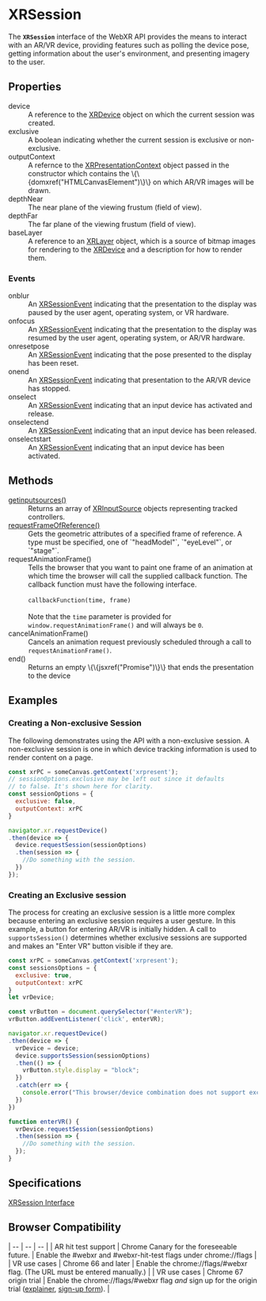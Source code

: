 # XRSession

The **`XRSession`** interface of the WebXR API provides the means to interact with an AR/VR device, providing features such as polling the device pose, getting information about the user's environment, and presenting imagery to the user.

## Properties

<dl>
  <dt>device</dt>
  <dd>A reference to the <a href="xrdevice.md">XRDevice</a> object on which the current session was created.</dd>

  <dt>exclusive</dt>
  <dd>A boolean indicating whether the current session is exclusive or non-exclusive.</dd>

  <dt>outputContext</dt>
  <dd>A refernce to the <a href="xrpresentationcontest.md">XRPresentationContext</a> object passed in the constructor which contains the \{\{domxref("HTMLCanvasElement")\}\} on which AR/VR images will be drawn.</dd>

  <dt>depthNear</dt>
  <dd>The near plane of the viewing frustum (field of view).</dd>

  <dt>depthFar</dt>
  <dd>The far plane of the viewing frustum (field of view).</dd>

  <dt>baseLayer</dt>
  <dd>A reference to an <a href="XRLayer">XRLayer</a> object, which is a source of bitmap images for rendering to the <a href="xrdevice.md">XRDevice</a> and a description for how to render them.</dd>
</dl>

### Events

<dl>
  <dt>onblur</dt>
  <dd>An <a href="xrsessionevent">XRSessionEvent</a> indicating that the presentation to the display was paused by the user agent, operating system, or VR hardware.</dd>
  <dt>onfocus</dt>
  <dd>An <a href="xrsessionevent">XRSessionEvent</a> indicating that the presentation to the display was resumed by the user agent, operating system, or AR/VR hardware.</dd>
  <dt>onresetpose</dt>
  <dd>An <a href="xrsessionevent">XRSessionEvent</a> indicating that the pose presented to the display has been reset.</dd>
  <dt>onend</dt>
  <dd>An <a href="xrsessionevent">XRSessionEvent</a> indicating that presentation to the AR/VR device has stopped.</dd>
  <dt>onselect</dt>
  <dd>An <a href="xrsessionevent">XRSessionEvent</a> indicating that an input device has activated and release.</dd>
  <dt>onselectend</dt>
  <dd>An <a href="xrsessionevent">XRSessionEvent</a> indicating that an input device has been released.</dd>
  <dt>onselectstart</dt>
  <dd>An <a href="xrsessionevent">XRSessionEvent</a> indicating that an input device has been activated.</dd>
</dl>

## Methods

<dl>
  <dt><a href="getinputsources">getinputsources()</a></dt>
  <dd>Returns an array of <a href="xrinputsource">XRInputSource</a> objects representing tracked controllers.</dd>

  <dt><a href="requestframeofreference">requestFrameOfReference()</a></dt>
  <dd>Gets the geometric attributes of a specified frame of reference. A type must be specified, one of `"headModel"`, `"eyeLevel"`, or `"stage"`.</dd>

  <dt>requestAnimationFrame()</dt>
  <dd>Tells the browser that you want to paint one frame of an animation at which time the browser will call the supplied callback function. The callback function must have the following interface.<br/><br/>
  <code>callbackFunction(time, frame)</code><br/><br/>
  Note that the <code>time</code> parameter is provided for <code>window.requestAnimationFrame()</code> and will always be <code>0</code>.
</dd>

  <dt>cancelAnimationFrame()</dt>
  <dd>Cancels an animation request previously scheduled through a call to <code>requestAnimationFrame()</code>.</dd>

  <dt>end()</dt>
  <dd>Returns an empty \{\{jsxref("Promise")\}\} that ends the presentation to the device</dd>
</dl>

## Examples

### Creating a Non-exclusive Session

The following demonstrates using the API with a non-exclusive session. A non-exclusive session is one in which device tracking information is used to render content on a page.

```javascript
const xrPC = someCanvas.getContext('xrpresent');
// sessionOptions.exclusive may be left out since it defaults
// to false. It's shown here for clarity.
const sessionOptions = {
  exclusive: false,
  outputContext: xrPC
}

navigator.xr.requestDevice()
.then(device => {
  device.requestSession(sessionOptions)
  .then(session => {
    //Do something with the session.
  })
});
```

### Creating an Exclusive session

The process for creating an exclusive session is a little more complex because entering an exclusive session requires a user gesture. In this example, a button for entering AR/VR is initially hidden. A call to `supportsSession()` determines whether exclusive sessions are supported and makes an "Enter VR" button visible if they are.

```javascript
const xrPC = someCanvas.getContext('xrpresent');
const sessionsOptions = {
  exclusive: true,
  outputContext: xrPC
}
let vrDevice;

const vrButton = document.querySelector("#enterVR");
vrButton.addEventListener('click', enterVR);

navigator.xr.requestDevice()
.then(device => {
  vrDevice = device;
  device.supportsSession(sessionOptions)
  .then(() => {
    vrButton.style.display = "block";
  })
  .catch(err => {
    console.error("This browser/device combination does not support exclusive sessions.", err);
  })
})

function enterVR() {
  vrDevice.requestSession(sessionOptions)
  .then(session => {
    //Do something with the session.
  });
}
```

## Specifications

[XRSession Interface](https://immersive-web.github.io/webxr/spec/latest/#xrsession-interface)

## Browser Compatibility

| -- | -- | -- |
| AR hit test support | Chrome Canary for the foreseeable future. | Enable the #webxr and #webxr-hit-test flags under chrome://flags |
| VR use cases | Chrome 66 and later | Enable the chrome://flags/#webxr flag. (The URL must be entered manually.) |
| VR use cases | Chrome 67 origin trial | Enable the chrome://flags/#webxr flag *and* sign up for the origin trial ([explainer](https://github.com/GoogleChrome/OriginTrials/blob/gh-pages/developer-guide.md), [sign-up form](http://bit.ly/OriginTrialSignup)). |
